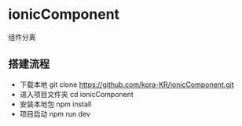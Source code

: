 # ionicComponent
组件分离
## 搭建流程
* 下载本地 git clone https://github.com/kora-KR/ionicComponent.git
* 进入项目文件夹 cd ionicComponent
* 安装本地包 npm install
* 项目启动 npm run dev
